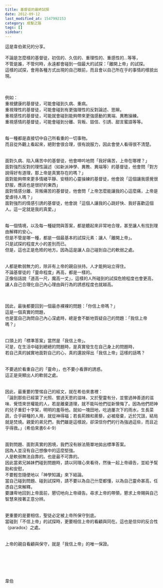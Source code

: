 ```yaml
---
title: 基督徒的最終試探
date: 2012-09-12
last_modified_at: 1547992153
category: 成聖之路
tags: []
sidebar: 
---
```


<p>這是韋伯弟兄的分享。<!--more--><br/><br/>不論是怎麼樣的基督徒，初信的、久信的、重理性的、重感性的...等等，<br/> 不管是誰，不管何時，永遠都會碰到一個最大的試探：「離開上帝」的試探。<br/> 這樣的試探，會用各種方式出現的自己眼前，而且會以自己所在乎的事情的樣貌出現。<br/><br/> <br/><br/>例如：<br/>重視健康的基督徒，可能會碰到久病、重病。<br/>重視理性的基督徒，可能會碰到有更強理性的反對論述、思辮。<br/>重視感性的基督徒，可能就會碰到能夠帶來更強感動的異端、異教操練。<br/>重視感情的基督徒，可能會碰到分離、背叛、毀信、引誘、甜言蜜語等等。<br/><br/> <br/>每一種都是直接切中自己所看重的一切事物。<br/>而且從外觀上看起來，絕對會很合理，很有說服力，因此會使人看得很不清楚。<br/><br/> <br/>面對久病、陷入痛苦中的基督徒，他會呻吟地問「我好痛苦，上帝在哪裡？」<br/>面對強烈反對的理性論述（如新派神學、異教、異端等）的基督徒，他會問「對方說得好有道理，那上帝是真實存在的嗎？」<br/>面對能夠帶來更多情緒平靜、安穩的心靈操練的基督徒，他會說「這個讓我感覺很舒服，應該也是很好的東西」<br/>面對情感分離、背叛痛苦的基督徒，他會問「上帝怎麼能讓我的心這麼痛，上帝是愛虐待人嗎？」<br/>面對強烈的情感引誘的基督徒，他會說「這個人讓我的心跳好快、我好喜歡這個人。這一定就是我的真愛。」<br/><br/> <br/>每一個情境，以及每一種疑問與答案，都是聽起來非常地合理，甚至讓人有找到理由解釋的安心。<br/>但是不管是哪一種，都是一個最基本的試探元素：讓人「離開上帝」。<br/>只是試探的程度大小的差別而已。<br/>但是，這也正是危險的地方。因為這是讓人自己碰到自己的軟弱之處。<br/><br/><br/>人都是軟弱無力的，除非有上帝的親自扶持。人才能夠站立得住。<br/>不論基督徒的「靈命程度」再高，都是一樣的。<br/>正像俗話說「道高一尺，魔高一丈」，這樣的人所碰到的試探危險程度也會更高，<br/>讓人自己合理化自己內心理由與行為的誘惑程度也就越高。<br/><br/> <br/><br/>因此，最後都要回到一個最赤裸裸的問題：「你信上帝嗎？」<br/>這是一個真實的問題，<br/>也是當自己詢問自己內心深處時，總是會不斷地質疑自己的問題：「我信上帝嗎？」<br/><br/><br/>口頭上的「標準答案」當然是「我信上帝」。<br/>可是，在生活中碰到總總的問題時，是真實發生在自己身上的問題時，<br/>若自己真的誠實地面對自己的心，真的還說得出「我信上帝」這樣的話嗎？<br/><br/><br/>不要過於看重自己的「靈命」，也不要小看罪的誘惑。<br/>這正是突顯出人的軟弱之處。<br/><br/> <br/>因此，最重要的警惕自己的經文，就在希伯來書裡：<br/>「論到那些已經蒙了光照、嘗過天恩的滋味、又於聖靈有分，並嘗過神善道的滋味、覺悟來世權能的人，若是離棄道理，就不能叫他們從新懊悔了。因為他們把神的兒子重釘十字架，明明的羞辱他。就如一塊田地，吃過屢次下的雨水，生長菜蔬，合乎耕種的人用，就從神得福；若長荊棘和蒺藜，必被廢棄，近於咒詛，結局就是焚燒。親愛的弟兄們，我們雖是這樣說，卻深信你們的行為強過這些，而且近乎得救。」（希伯來書6:4-9）<br/><br/> <br/>面對問題、面對真實的困境，我們沒有辦法簡單地拋出標準答案。<br/>因為人並沒有自己想像中的這麼堅強。<br/>人是軟弱無法自靠的。也是最不可靠的。<br/>因此當弟兄姊妹們碰到問題時，請以同理心來看待，然後一起上帝禱告，並給予幫助和安慰，<br/>不要輕忽隨便地以「神學知識」來下結論。<br/>當自己碰到問題、碰到試探時，請不要以為自己什麼都懂，以為自己靈命甚高，任憑自己來解釋。<br/>要謙卑地回到上帝面前，懇切地向上帝禱告。尋求上帝的帶領，懇求上帝賜與自己智慧來按著正意分辨。<br/><br/><br/>更重要的是要相信，聖徒必定被上帝所保守到底。<br/>當碰到「不信上帝」的試探時，更要相信上帝的看顧與同在。這也是信仰的反合性（paradox）之處。<br/><br/><br/>上帝的親自看顧與保守，就是「我信上帝」的唯一保證。<br/><br/><br/><br/><br/><br/><br/>韋伯<br/><br/><br/><br/><br/><br/><br/><br/>
</p>